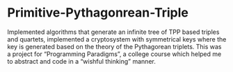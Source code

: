 # Primitive-Pythagonrean-Triple

Implemented algorithms that generate an infinite tree of TPP based triples and quartets, implemented a cryptosystem with symmetrical keys where the key is generated based on the theory of the Pythagorean triplets. This was a project for “Programming Paradigms”, a college course which helped me to abstract and code in a “wishful thinking” manner.
